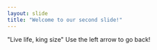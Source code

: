 ```yaml
---
layout: slide
title: "Welcome to our second slide!"
---
```

"Live life, king size"
Use the left arrow to go back!
